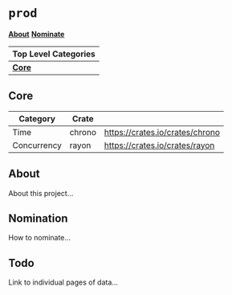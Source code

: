 <a id="list"></a>
# `prod`


[**About**](#about) [**Nominate**](#nomination)

| Top Level Categories |
|----------------------|
| [**Core**](#core)    |

## Core

| Category                       | Crate                     |                                  |
|--------------------------------|---------------------------|----------------------------------|
| Time                           | chrono                    | https://crates.io/crates/chrono  |   |
| Concurrency                    | rayon                     | https://crates.io/crates/rayon   |


## About

About this project...

## Nomination

How to nominate...

## Todo

Link to individual pages of data...